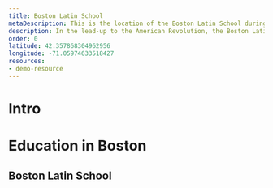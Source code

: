```yaml
---
title: Boston Latin School
metaDescription: This is the location of the Boston Latin School during the American Revolution.
description: In the lead-up to the American Revolution, the Boston Latin School educated Boston's youth on academic topics and revolutionary ideology.
order: 0
latitude: 42.357868304962956
longitude: -71.05974633518427
resources:
- demo-resource
---
```


# Intro

# Education in Boston

## Boston Latin School
